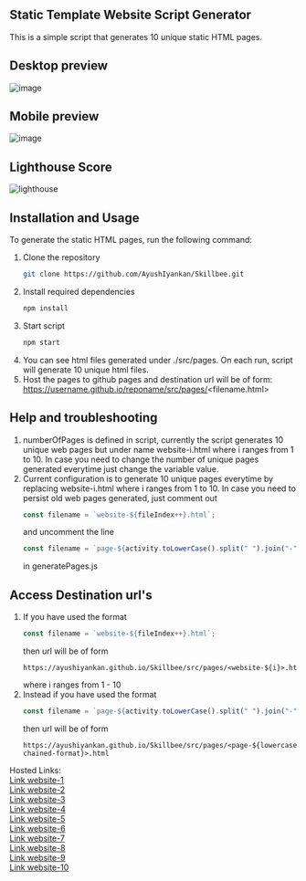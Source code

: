 ## Static Template Website Script Generator
This is a simple script that generates 10 unique static HTML pages.

## Desktop preview 
![image](https://user-images.githubusercontent.com/75990868/229975686-9006d444-c465-404a-92c6-e9f9a3da777f.png)
<br>

## Mobile preview 
![image](https://user-images.githubusercontent.com/75990868/229975885-100b2eeb-b4ce-4fe7-bd49-268aab059c5f.png)
<br>

## Lighthouse Score 
![lighthouse](https://user-images.githubusercontent.com/75990868/229908171-9fed23d4-0191-443b-a482-270d85edcfb1.png)

## Installation and Usage

To generate the static HTML pages, run the following command:

1. Clone the repository
   ```bash
   git clone https://github.com/AyushIyankan/Skillbee.git
   ```
2. Install required dependencies
   ```bash
   npm install
   ```
3. Start script
   ```bash
   npm start
   ```
4. You can see html files generated under ./src/pages. On each run, script will generate 10 unique html files.
5. Host the pages to github pages and destination url will be of form: https://username.github.io/reponame/src/pages/<filename.html>

## Help and troubleshooting
1. numberOfPages is defined in script, currently the script generates 10 unique web pages but under name website-i.html where i ranges from 1 to 10. In case you need to change the number of unique pages generated everytime just change the variable value.
2. Current configuration is to generate 10 unique pages everytime by replacing website-i.html where i ranges from 1 to 10. In case you need to persist old web pages generated, just comment out
    ```js
   const filename = `website-${fileIndex++}.html`;
   ```
   and uncomment the line
    ```js
   const filename = `page-${activity.toLowerCase().split(" ").join("-")}.html`;
   ```
   in generatePages.js
   

## Access Destination url's
1. If you have used the format
   ```js
   const filename = `website-${fileIndex++}.html`;
   ```
   then url will be of form
   ```text
   https://ayushiyankan.github.io/Skillbee/src/pages/<website-${i}>.html
   ```
   where i ranges from 1 - 10
2. Instead if you have used the format
   ```js
   const filename = `page-${activity.toLowerCase().split(" ").join("-")}.html`;
   ```
   then url will be of form
   ```text
   https://ayushiyankan.github.io/Skillbee/src/pages/<page-${lowercase-chained-format}>.html
   ```


Hosted Links:<br>
[Link website-1](https://ayushiyankan.github.io/Skillbee/src/pages/website-1.html)<br>
[Link website-2](https://ayushiyankan.github.io/Skillbee/src/pages/website-2.html)<br>
[Link website-3](https://ayushiyankan.github.io/Skillbee/src/pages/website-3.html)<br>
[Link website-4](https://ayushiyankan.github.io/Skillbee/src/pages/website-4.html)<br>
[Link website-5](https://ayushiyankan.github.io/Skillbee/src/pages/website-5.html)<br>
[Link website-6](https://ayushiyankan.github.io/Skillbee/src/pages/website-6.html)<br>
[Link website-7](https://ayushiyankan.github.io/Skillbee/src/pages/website-7.html)<br>
[Link website-8](https://ayushiyankan.github.io/Skillbee/src/pages/website-8.html)<br>
[Link website-9](https://ayushiyankan.github.io/Skillbee/src/pages/website-9.html)<br>
[Link website-10](https://ayushiyankan.github.io/Skillbee/src/pages/website-10.html)<br>
